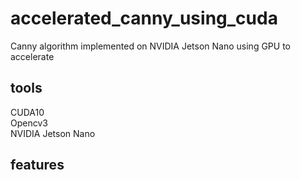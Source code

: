 # accelerated_canny_using_cuda
Canny algorithm implemented on NVIDIA Jetson Nano using GPU to accelerate

## tools
CUDA10  
Opencv3  
NVIDIA Jetson Nano  

## features
